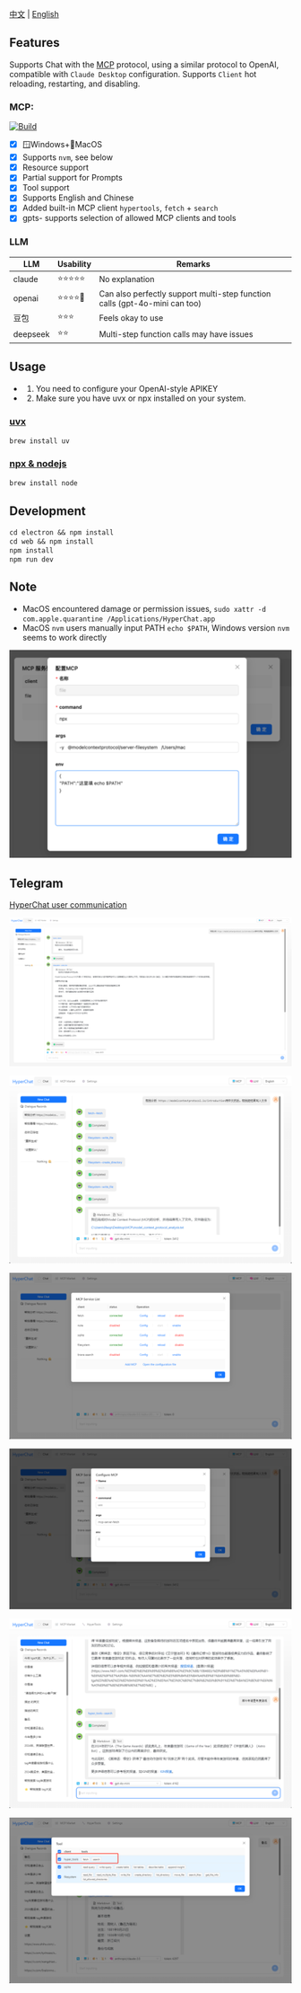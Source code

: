 [中文](README.zh.md) | [English](README.md)


## Features

Supports Chat with the [MCP](https://modelcontextprotocol.io/introduction) protocol, using a similar protocol to OpenAI, compatible with `Claude Desktop` configuration. Supports `Client` hot reloading, restarting, and disabling.

### MCP:

[![Build](https://github.com/BigSweetPotatoStudio/HyperChat/actions/workflows/build.yml/badge.svg)](https://github.com/BigSweetPotatoStudio/HyperChat/actions/workflows/build.yml)

- [x] 🪟Windows+🍏MacOS
- [x] Supports `nvm`, see below
- [x] Resource support
- [x] Partial support for Prompts
- [x] Tool support
- [x] Supports English and Chinese
- [x] Added built-in MCP client `hypertools`, `fetch` + `search`
- [x] gpts- supports selection of allowed MCP clients and tools

### LLM

| LLM      | Usability | Remarks                           |
| -------- | --------- | --------------------------------- |
| claude   | ⭐⭐⭐⭐⭐    | No explanation                     |
| openai   | ⭐⭐⭐⭐🌙    | Can also perfectly support multi-step function calls (gpt-4o-mini can too) |
| 豆包       | ⭐⭐⭐      | Feels okay to use                 |
| deepseek | ⭐⭐       | Multi-step function calls may have issues |

## Usage

* 1. You need to configure your OpenAI-style APIKEY
* 2. Make sure you have uvx or npx installed on your system.

### [uvx](https://github.com/astral-sh/uv)

```
brew install uv
```
### [npx & nodejs](https://nodejs.org/en)

```
brew install node 
```

## Development

```
cd electron && npm install
cd web && npm install
npm install
npm run dev
```

## Note

* MacOS encountered damage or permission issues, `sudo xattr -d com.apple.quarantine /Applications/HyperChat.app`
* MacOS `nvm` users manually input PATH `echo $PATH`, Windows version `nvm` seems to work directly

![image.png](./images/image4.png)

## Telegram

[HyperChat user communication](https://t.me/dadigua001)

![image.png](./images/image11.png)

![image.png](./images/image13.png)

![image.png](./images/image12.png)

![image.png](./images/image14.png)

![image.png](./images/image22.png)

![image.png](./images/image21.png)
